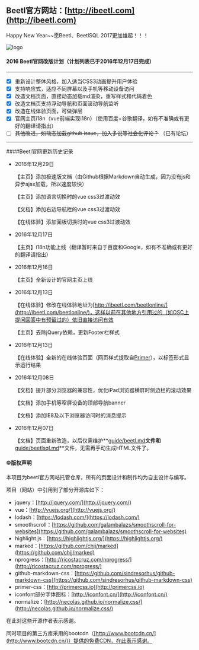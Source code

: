## Beetl官方网站：[http://ibeetl.com](http://ibeetl.com)

Happy New Year~~愿Beetl、BeetlSQL 2017更加雄起！！！

![logo](img/logo.png)

#### 2016 Beetl官网改版计划（计划列表已于2016年12月17日完成）

---

- [x] 重新设计整体风格，加入适当CSS3动画提升用户体验
- [x] 支持响应式，适应不同屏幕以及手机等移动设备访问
- [x] 改造文档页面，直接动态加载md渲染，重写样式和代码着色
- [x] 改造文档页支持浮动导航和页面滚动导航监听
- [x] 改造在线体验页面，可做弹层
- [x] 官网主页i18n（vue前端实现i18n）（使用百度+谷歌翻译，如有不准确或有更好的翻译请指出）
- [ ] ~~其他改进，如动态加载github issue，加入多说等社会化评论？~~ （已有论坛）

---

####Beetl官网更新历史记录

-   2016年12月29日

    【主页】添加极速版文档（由Github根据Markdown自动生成，因为没有js和异步ajax加载，所以速度较快）

    【主页】添加语言切换时的vue css3过渡动效

    【文档】添加右边导航栏的vue css3过渡动效

    【在线体验】添加面板切换时的vue css3过渡动效

-   2016年12月17日

    【主页】i18n功能上线（翻译暂时来自于百度和Google，如有不准确或有更好的翻译请指出）

-   2016年12月16日

    【主页】全新设计的官网主页上线

-   2016年12月13日

    【在线体验】修改在线体验地址为[http://ibeetl.com/beetlonline/](http://ibeetl.com/beetlonline/)，这样以前在其他地方引用过的（如OSC上提问回答中有预留过的）依旧直接访问有效

    【主页】去除jQuery依赖，更新Footer栏样式

-   2016年12月13日

    【在线体验】全新的在线体验页面（网页样式提取自[Primer](https://github.com/primer/primer-css)），以标签形式显示运行结果

-   2016年12月08日

    【文档】提升部分浏览器的兼容性，优化iPad浏览器横屏时侧边栏的滚动效果

    【文档】添加手机等窄屏设备的顶部导航banner

    【文档】添加IE8及以下浏览器访问时的消息提示

-   2016年12月07日

    【文档】页面重新改造，以后仅需维护**[guide/beetl.md](https://github.com/javamonkey/home/blob/master/guide/beetl.md)**文件和**[guide/beetlsql.md](https://github.com/javamonkey/home/blob/master/guide/beetlsql.md)**文件，无需再手动生成HTML文件了。


#### ©版权声明

本项目为beetl官方网站托管仓库，所有的页面设计和制作均为自主设计与编写。

项目（网站）中引用到了部分开源库如下：

-   jquery：[http://jquery.com/](http://jquery.com/)
-   vue：[http://vuejs.org/](http://vuejs.org/)
-   lodash：[https://lodash.com/](https://lodash.com/)
-   smoothscroll：[https://github.com/galambalazs/smoothscroll-for-websites](https://github.com/galambalazs/smoothscroll-for-websites)
-   highlight.js：[https://highlightjs.org/](https://highlightjs.org/)
-   marked：[https://github.com/chjj/marked](https://github.com/chjj/marked)
-   nprogress：[http://ricostacruz.com/nprogress/](http://ricostacruz.com/nprogress/)
-   github-markdown-css：[https://github.com/sindresorhus/github-markdown-css](https://github.com/sindresorhus/github-markdown-css)
-   primer-css：[http://primercss.io](http://primercss.io)
-   iconfont部分字体图标：[http://iconfont.cn/](http://iconfont.cn/)
-   normalize：[http://necolas.github.io/normalize.css/](http://necolas.github.io/normalize.css/)

在此对这些开源作者表示感谢。

同时项目的第三方库采用的bootcdn（[http://www.bootcdn.cn/](http://www.bootcdn.cn/)）提供的免费CDN，在此表示感谢。